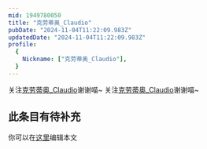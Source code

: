 ```yaml
---
mid: 1949780050
title: "克劳蒂奥_Claudio"
pubDate: "2024-11-04T11:22:09.983Z"
updatedDate: "2024-11-04T11:22:09.983Z"
profile:
  {
    Nickname: ["克劳蒂奥_Claudio"],
  }
---
```


关注[克劳蒂奥_Claudio](https://space.bilibili.com/1949780050)谢谢喵~ 关注[克劳蒂奥_Claudio](https://space.bilibili.com/1949780050)谢谢喵~

## 此条目有待补充
你可以在[这里](https://github.com/Yuhanawa/VTuber.ICU-Content/edit/master/v/克劳蒂奥_Claudio/index.md)编辑本文
